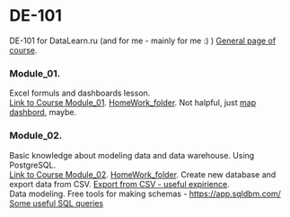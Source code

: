 # DE-101
DE-101 for DataLearn.ru (and for me - mainly for me :) )
[General page of course](https://github.com/Data-Learn/data-engineering/blob/master/DE%20-%20101%20Guide.md).  

### Module_01.
Excel formuls and dashboards lesson.  
[Link to Course Module_01](https://github.com/Data-Learn/data-engineering/blob/master/DE-101%20Modules/Module01/DE%20-%20101%20Module01.md).
[HomeWork_folder](https://github.com/TProzorov/DE-101/tree/main/Module_01).
Not halpful, just [map dashbord](https://github.com/TProzorov/DE-101/blob/main/Module_01/Sample%20-%20Superstore.xlsx), maybe.

### Module_02. 
Basic knowledge about modeling data and data warehouse. Using PostgreSQL.  
[Link to Course Module_02](https://github.com/Data-Learn/data-engineering/blob/master/DE-101%20Modules/Module02/DE%20-%20101%20Module02.md). 
[HomeWork_folder](https://github.com/TProzorov/DE-101/tree/main/Module_02).
Create new database and export data from CSV. [Export from CSV - useful expirience](https://github.com/TProzorov/DE-101/tree/main/Module_02/Export%20data%20from%20CSV%20to%20Postge).  
Data modeling. Free tools for making schemas - https://app.sqldbm.com/
[Some useful SQL queries]()
